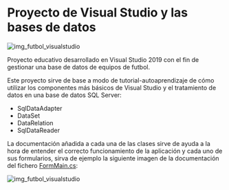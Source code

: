 # Proyecto de Visual Studio y las bases de datos
![img_futbol_visualstudio](https://user-images.githubusercontent.com/3464624/110499054-cb394800-80ef-11eb-8ff0-92ce82d62267.png)

Proyecto educativo desarrollado en Visual Studio 2019 con el fin de gestionar una base de datos de equipos de futbol.

Este proyecto sirve de base a modo de tutorial-autoaprendizaje de cómo utilizar los componentes más básicos de Visual Studio
y el tratamiento de datos en una base de datos SQL Server:

* SqlDataAdapter
* DataSet
* DataRelation
* SqlDataReader

La documentación añadida a cada una de las clases sirve de ayuda a la hora de entender el correcto funcionamiento de
la aplicación y cada uno de sus formularios, sirva de ejemplo la siguiente imagen de la documentación del fichero [FormMain.cs](FormMain.cs):

![img_futbol_visualstudio](https://user-images.githubusercontent.com/3464624/110500087-c032e780-80f0-11eb-8687-33df2fd4218d.png)
